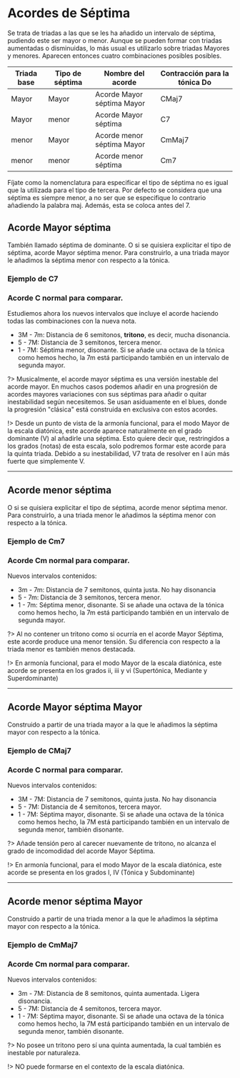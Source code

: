 <h1> Acordes de Séptima </h1>

Se trata de triadas a las que se les ha añadido un intervalo de séptima, pudiendo este ser mayor o menor. Aunque se pueden formar con triadas aumentadas o disminuidas, lo más usual es utilizarlo sobre triadas Mayores y menores. Aparecen entonces cuatro combinaciones posibles posibles.

| Triada base | Tipo de séptima | Nombre del acorde | Contracción para la tónica Do |
| - | -| - | - |
| Mayor | Mayor | Acorde Mayor séptima Mayor |  CMaj7  |
| Mayor | menor | Acorde Mayor séptima       |  C7     |
| menor | Mayor | Acorde menor séptima Mayor |  CmMaj7 |
| menor | menor | Acorde menor séptima       |  Cm7    |


Fíjate como la nomenclatura para especificar el tipo de séptima no es igual que la utilizada para el tipo de tercera. Por defecto se considera que una séptima es siempre menor, a no ser que se especifique lo contrario añadiendo la palabra maj. Además, esta se coloca antes del 7.

<h2> Acorde Mayor séptima </h2>

También llamado séptima de dominante. O si se quisiera explicitar el tipo de séptima, acorde Mayor séptima menor. Para construirlo, a una triada mayor le añadimos la séptima menor con respecto a la tónica.

<h3> Ejemplo de C7 </h3>

<div id ="C7" class="piano_container"></div>

<h3> Acorde C normal para comparar. </h3>

<div id ="C1" class="piano_container"></div>

Estudiemos ahora los nuevos intervalos que incluye el acorde haciendo todas las combinaciones con la nueva nota.

- 3M - 7m: Distancia de 6 semitonos, __tritono__, es decir, mucha disonancia.
- 5 - 7M: Distancia de 3 semitonos, tercera menor.
- 1 - 7M: Séptima menor, disonante. Si se añade una octava de la tónica como hemos hecho, la 7m está participando también en un intervalo de segunda mayor.

?> Musicalmente, el acorde mayor séptima es una versión inestable del acorde mayor. En muchos casos podemos añadir en una progresión de acordes mayores variaciones con sus séptimas para añadir o quitar inestabilidad según necesitemos. Se usan asiduamente en el blues, donde la progresión "clásica" está construida en exclusiva con estos acordes.

!> Desde un punto de vista de la armonía funcional, para el modo Mayor de la escala diatónica, este acorde aparece naturalmente en el grado dominante (V) al añadirle una séptima. Esto quiere decir que, restringidos a los grados (notas) de esta escala, solo podremos formar este acorde para la quinta triada. Debido a su inestabilidad, V7 trata de resolver en I aún más fuerte que simplemente V.

---

<h2> Acorde menor séptima </h2>

O si se quisiera explicitar el tipo de séptima, acorde menor séptima menor. Para construirlo, a una triada menor le añadimos la séptima menor con respecto a la tónica.

<h3> Ejemplo de Cm7 </h3>

<div id ="Cm7" class="piano_container"></div>

<h3> Acorde Cm normal para comparar. </h3>

<div id ="Cm1" class="piano_container"></div>

Nuevos intervalos contenidos:

- 3m - 7m: Distancia de 7 semitonos, quinta justa. No hay disonancia
- 5 - 7m: Distancia de 3 semitonos, tercera menor.
- 1 - 7m: Séptima menor, disonante. Si se añade una octava de la tónica como hemos hecho, la 7m está participando también en un intervalo de segunda mayor.

?> Al no contener un tritono como si ocurría en el acorde Mayor Séptima, este acorde produce una menor tensión. Su diferencia con respecto a la triada menor es también menos destacada.

!> En armonía funcional, para el modo Mayor de la escala diatónica, este acorde se presenta en los grados ii, iii y vi (Supertónica, Mediante y Superdominante)

---

<h2> Acorde Mayor séptima Mayor </h2>

Construido a partir de una triada mayor a la que le añadimos la séptima mayor con respecto a la tónica.

<h3> Ejemplo de CMaj7 </h3>

<div id ="CMaj7" class="piano_container"></div>

<h3> Acorde C normal para comparar. </h3>

<div id ="C2" class="piano_container"></div>

Nuevos intervalos contenidos:

- 3M - 7M: Distancia de 7 semitonos, quinta justa. No hay disonancia
- 5 - 7M: Distancia de 4 semitonos, tercera mayor.
- 1 - 7M: Séptima mayor, disonante. Si se añade una octava de la tónica como hemos hecho, la 7M está participando también en un intervalo de segunda menor, también disonante.

?> Añade tensión pero al carecer nuevamente de tritono, no alcanza el grado de incomodidad del acorde Mayor Séptima.

!> En armonía funcional, para el modo Mayor de la escala diatónica, este acorde se presenta en los grados I, IV (Tónica y Subdominante)

---

<h2> Acorde menor séptima Mayor </h2>

Construido a partir de una triada menor a la que le añadimos la séptima mayor con respecto a la tónica.

<h3> Ejemplo de CmMaj7 </h3>

<div id ="CmMaj7" class="piano_container"></div>

<h3> Acorde Cm normal para comparar. </h3>

<div id ="Cm2" class="piano_container"></div>

Nuevos intervalos contenidos:

- 3m - 7M: Distancia de 8 semitonos, quinta aumentada. Ligera disonancia.
- 5 - 7M: Distancia de 4 semitonos, tercera mayor.
- 1 - 7M: Séptima mayor, disonante. Si se añade una octava de la tónica como hemos hecho, la 7M está participando también en un intervalo de segunda menor, también disonante.

?> No posee un tritono pero sí una quinta aumentada, la cual también es inestable por naturaleza.

!> NO puede formarse en el contexto de la escala diatónica.


<link rel="stylesheet" href="PianoGenerator/style.css">
<script>
piano({
    tag: "C7",
    octaves: 2,
    names: "all",
    number: "pressed",
    tonic: "C",
    relevant: {
        "A#"  : { color: "lime" },
    },
    pressed: ["C", "E", "G", "A#", "C"],
    controls: ["sync", "spring"]
});
piano({
    tag: "C1",
    octaves: 2,
    names: "all",
    number: "pressed",
    tonic: "C",
    pressed: ["C", "E", "G", "C"],
    controls: ["sync", "spring"]
});
piano({
    tag: "Cm7",
    octaves: 2,
    names: "all",
    number: "pressed",
    tonic: "C",
    relevant: {
        "A#"  : { color: "lime" },
    },
    pressed: ["C", "D#", "G", "A#", "C"],
    controls: ["sync", "spring"]
});
piano({
    tag: "Cm1",
    octaves: 2,
    names: "all",
    number: "pressed",
    tonic: "C",
    pressed: ["C", "D#", "G", "C"],
    controls: ["sync", "spring"]
});
piano({
    tag: "CMaj7",
    octaves: 2,
    names: "all",
    number: "pressed",
    tonic: "C",
    relevant: {
        "B"  : { color: "lime" },
    },
    pressed: ["C", "E", "G", "B", "C"],
    controls: ["sync", "spring"]
});
piano({
    tag: "C2",
    octaves: 2,
    names: "all",
    number: "pressed",
    tonic: "C",
    pressed: ["C", "E", "G", "C"],
    controls: ["sync", "spring"]
});
piano({
    tag: "CmMaj7",
    octaves: 2,
    names: "all",
    number: "pressed",
    tonic: "C",
    relevant: {
        "B"  : { color: "lime" },
    },
    pressed: ["C", "D#", "G", "B", "C"],
    controls: ["sync", "spring"]
});
piano({
    tag: "Cm2",
    octaves: 2,
    names: "all",
    number: "pressed",
    tonic: "C",
    pressed: ["C", "D#", "G", "C"],
    controls: ["sync", "spring"]
});
</script>